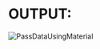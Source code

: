 # OUTPUT:


![PassDataUsingMaterial](https://user-images.githubusercontent.com/77727169/114748511-a0d24e80-9d6f-11eb-9c89-5361c33db741.png)
